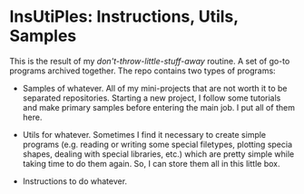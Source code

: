 # InsUtiPles: Instructions, Utils, Samples

This is the result of my *don't-throw-little-stuff-away* routine. A set of go-to programs archived together. The repo contains two types of programs:

* Samples of whatever. All of my mini-projects that are not worth it to be separated repositories. Starting a new project, I follow some tutorials and make primary samples before entering the main job. I put all of them here. 

* Utils for whatever. Sometimes I find it necessary to create simple programs (e.g. reading or writing some special filetypes, plotting specia shapes, dealing with special libraries, etc.) which are pretty simple while taking time to do them again. So, I can store them all in this little box.

* Instructions to do whatever.

